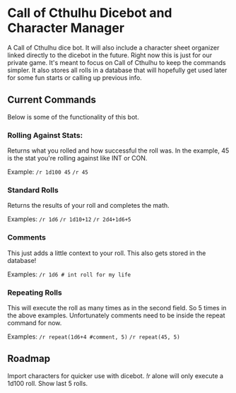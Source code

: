 # Call of Cthulhu Dicebot and Character Manager
A Call of Cthulhu dice bot.  It will also include a character sheet organizer linked directly to the dicebot in the future. Right now this is just for our private game.  It's meant to focus on Call of Cthulhu to keep the commands simpler. It also stores all rolls in a database that will hopefully get used later for some fun starts or calling up previous info.

## Current Commands
Below is some of the functionality of this bot.

### Rolling Against Stats:
Returns what you rolled and how successful the roll was. In the example, 45 is the stat you're rolling against like INT or CON.

Example:
`/r 1d100 45`
`/r 45`

### Standard Rolls
Returns the results of your roll and completes the math.

Examples:
`/r 1d6`
`/r 1d10+12`
`/r 2d4+1d6+5`

### Comments
This just adds a little context to your roll.  This also gets stored in the database!

Examples:
`/r 1d6 # int roll for my life`

### Repeating Rolls
This will execute the roll as many times as in the second field. So 5 times in the above examples.  Unfortunately comments need to be inside the repeat command for now.

Examples:
`/r repeat(1d6+4 #comment, 5)`
`/r repeat(45, 5)`

## Roadmap

Import characters for quicker use with dicebot. 
*!r* alone will only execute a 1d100 roll.
Show last 5 rolls.
